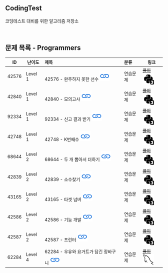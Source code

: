 ## CodingTest
코딩테스트 대비를 위한 알고리즘 저장소

<br>

## 문제 목록 - Programmers

| ID | 난이도 | 제목 | 분류 | 링크 |
| -- | ---- | :-- | :-- | --- |
| 42576 | Level 1 | 42576 - 완주하지 못한 선수 [![문제](/assets/link.svg)](https://programmers.co.kr/learn/courses/30/lessons/42576) | 연습문제 | [~~풀이~~](/solutions/완주하지%20못한%20선수/README.md) [![python3](/assets/python3.svg)](/solutions/완주하지%20못한%20선수/solution.py) |
| 42840 | Level 1 | 42840 - 모의고사 [![문제](/assets/link.svg)](https://programmers.co.kr/learn/courses/30/lessons/42840)| 연습문제 | [~~풀이~~](/solutions/모의고사/README.md) [![python3](/assets/python3.svg)](/solutions/모의고사/solution.py) || [![python3](/assets/python3.svg)](solution.py) |
| 92334 | Level 1 | 92334 - 신고 결과 받기 [![문제](/assets/link.svg)](https://programmers.co.kr/learn/courses/30/lessons/92334) | 연습문제 | [~~풀이~~](/solutions/신고%20결과%20받기/README.md) [![python3](/assets/python3.svg)](/solutions/신고%20결과%20받기/solution.py) |      | [![python3](/assets/python3.svg)](solution.py) |
| 42748 | Level 1 | 42748 - K번째수 [![문제](/assets/link.svg)](https://programmers.co.kr/learn/courses/30/lessons/42748)| 연습문제 | [~~풀이~~](/solutions/K번째수/README.md) [![python3](/assets/python3.svg)](/solutions/K번째수/solution.py) || [![python3](/assets/python3.svg)](solution.py) |
| 68644 | Level 2 | 68644 - 두 개 뽑아서 더하기 [![문제](/assets/link.svg)](https://programmers.co.kr/learn/courses/30/lessons/68644)| 연습문제 | [~~풀이~~](/solutions/두%20개%20뽑아서%20더하기/README.md) [![python3](/assets/python3.svg)](/solutions/두%20개%20뽑아서%20더하기/solution.py) || [![python3](/assets/python3.svg)](solution.py) |
| 42839 | Level 2 | 42839 - 소수찾기 [![문제](/assets/link.svg)](https://programmers.co.kr/learn/courses/30/lessons/42839)| 연습문제 | [~~풀이~~](/solutions/소수찾기/README.md) [![python3](/assets/python3.svg)](/solutions/소수찾기/solution.py) || [![python3](/assets/python3.svg)](solution.py) |
| 43165 | Level 2 | 43165 - 타겟 넘버 [![문제](/assets/link.svg)](https://programmers.co.kr/learn/courses/30/lessons/43165)| 연습문제 | [~~풀이~~](/solutions/타겟%20넘버/README.md) [![mysql](/assets/python3.svg)](/solutions/타겟%20넘버/solution.py) || [![python3](/assets/python3.svg)](solution.py) |
| 42586 | Level 2 | 42586 - 기능 개발 [![문제](/assets/link.svg)](https://programmers.co.kr/learn/courses/30/lessons/42586)| 연습문제 | [~~풀이~~](/solutions/기능%20개발/README.md) [![python3](/assets/python3.svg)](/solutions/기능%20개발/solution.py) || [![python3](/assets/python3.svg)](solution.py) |
| 42587 | Level 2 | 42587 - 프린터 [![문제](/assets/link.svg)](https://programmers.co.kr/learn/courses/30/lessons/42587)| 연습문제 | [~~풀이~~](/solutions/프린터/README.md) [![python3](/assets/python3.svg)](/solutions/프린터/solution.py) || [![python3](/assets/python3.svg)](solution.py) |
| 62284 | Level 4 | 62284 - 우유와 요거트가 담긴 장바구니 [![문제](/assets/link.svg)](https://programmers.co.kr/learn/courses/30/lessons/62284)| 연습문제 | [~~풀이~~](/solutions/우유와%20요거트가%20담긴%20장바구니/README.md) [![mysql](/assets/mysql.svg)](/solutions/우유와%20요거트가%20담긴%20장바구니/solution.sql) || [![mysql](/assets/mysql.svg)](solution.sql) |
